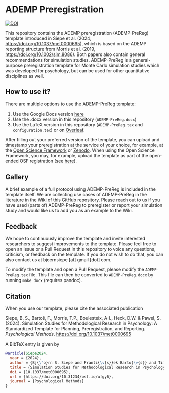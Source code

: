# ADEMP Preregistration
[![DOI](https://zenodo.org/badge/706519068.svg)](https://zenodo.org/doi/10.5281/zenodo.10057883)

This repository contains the ADEMP preregistration (ADEMP-PreReg) template introduced in Siepe et al. (2024, <https://doi.org/10.1037/met0000695>), which is based on the ADEMP reporting structure from Morris et al. (2019, <https://doi.org/10.1002/sim.8086>). Both papers also contain general recommendations for simulation studies. 
ADEMP-PreReg is a general-purpose preregistration template for Monte Carlo simulation studies which was developed for psychology, but can be used for other quantitative disciplines as well. 

## How to use it?
There are multiple options to use the ADEMP-PreReg template:

1. Use the Google Docs version [here](https://docs.google.com/document/d/1-cpsQYGrgrui6tn7NZKqt9iiZO0teMZkMqWVVxIr3DY/edit?usp=sharing)
2. Use the .docx version in this repository (`ADEMP-PreReg.docx`)
3. Use the LaTeX version in this repository (`ADEMP-PreReg.tex` and `configuration.tex`) or on [Overleaf](https://www.overleaf.com/latex/templates/ademp-prereg-simulation-study-template/dkhtxjtmpbfj).

After filling out your preferred version of the template, you can upload and timestamp your preregistration at the service of your choice, for example, at the [Open Science Framework](https://help.osf.io/article/158-create-a-preregistration) or [Zenodo](https://zenodo.org/).
When using the Open Science Framework, you may, for example, upload the template as part of the open-ended OSF registration (see [here](https://osf.io/zab38/wiki/home/)). 

## Gallery 
A brief example of a full protocol using ADEMP-PreReg is included in the template itself. 
We are collecting use cases of ADEMP-PreReg in the literature in the [Wiki](https://github.com/bsiepe/ADEMP-PreReg/wiki) of this GitHub repository. Please reach out to us if you have used (parts of) ADEMP-PreReg to preregister or report your simulation study and would like us to add you as an example to the Wiki. 

## Feedback
We hope to continuously improve the template and invite interested researchers to suggest improvements to the template. Please feel free to open an Issue or a Pull Request in this repository to voice any questions, criticism, or feedback on the template. If you do not wish to do that, you can also contact us at bjoernsiepe [at] gmail [dot] com.

To modify the template and open a Pull Request, please modify the `ADEMP-PreReg.tex` file. This file can then be converted to `ADEMP-PreReg.docx` by running `make docx` (requires pandoc).


## Citation
When you use our template, please cite the associated publication

Siepe, B. S., Bartoš, F., Morris, T.P., Boulesteix, A-L, Heck, D.W. & Pawel, S. (2024). Simulation Studies for Methodological Research in Psychology: A Standardized Template for Planning, Preregistration, and Reporting. _Psychological Methods_. <https://doi.org/10.1037/met0000695>

A BibTeX entry is given by

```BibTeX
@article{Siepe2024,
  year = {2024},
  author = {Bj{\"o}rn S. Siepe and Franti{\v{s}}ek Barto{\v{s}} and Tim P. Morris and Anne-Laure Boulesteix and Daniel W. Heck and Samuel Pawel},
  title = {Simulation Studies for Methodological Research in Psychology: A Standardized Structure for Planning, Preregistration, and Reporting},
  doi = {10.1037/met0000695},
  url = {https://doi.org/10.31234/osf.io/ufgy6},
  journal = {Psychological Methods}
}
```

